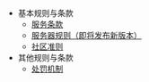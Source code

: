 - 基本规则与条款
  * [服务条款](https://usolia.net/help/terms/)
  * [服务器规则（即将发布新版本）](docs/server/rules.md)
  * [社区准则](docs/server/community-guidelines.md)
- 其他规则与条款
  * [处罚机制](docs/ot/punishments.md)